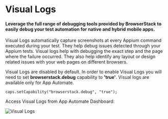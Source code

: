 # Visual Logs

#### Leverage the full range of debugging tools provided by BrowserStack to easily debug your test automation for native and hybrid mobile apps.

Visual Logs automatically capture screenshots at every Appium command executed during your test. They help debug issues detected through your Appium tests. Visual logs help with debugging the exact step and the page where the failure occurred. They also help identify any layout or design related issues with your web pages on different browsers.

Visual Logs are disabled by default. In order to enable Visual Logs you will need to set **browserstack.debug** capability to **'true'**. Visual logs are available only for App Automate.

```
caps.setCapability("browserstack.debug", "true");
```

Access Visual Logs from App Automate Dashboard:

![Visual Logs](https://d2ogrdw2mh0rsl.cloudfront.net/production/images/static/docs/app-automate/visual-screen-shots@2x.png "Visual Logs")



